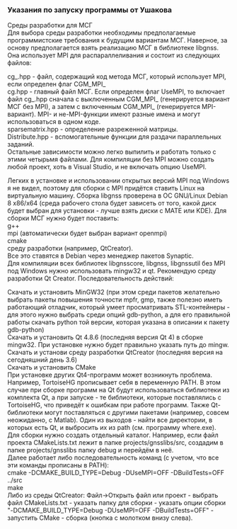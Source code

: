 ### Указания по запуску программы от Ушакова

Среды разработки для МСГ  
Для выбора среды разработки необходимы предполагаемые программистские требования к будущим вариантам МСГ. Наверное, за основу предполагается взять реализацию МСГ в библиотеке libgnss. Она использует MPI для распараллеливания и состоит из следующих файлов:  

cg_.hpp - файл, содержащий код метода МСГ, который использует MPI, если определен флаг CGM_MPI_  
cg.hpp - главный файл МСГ. Если определен флаг UseMPI, то включает файл cg_.hpp сначала с выключенным CGM_MPI_ (генерируется вариант МСГ без MPI), а затем с включенным CGM_MPI_ (генерируется MPI-вариант). MPI- и не-MPI-функции имеют разные имена и могут использоваться в одном коде.  
sparsematrix.hpp - определение разреженной матрицы.  
Distribute.hpp - вспомогательные функции для раздачи параллельных заданий.  
Остальные зависимости можно легко выпилить и работать только с этими четырьмя файлами. Для компиляции без MPI можно создать любой проект, хоть в Visual Studio, и не включать опцию UseMPI.  

Легких в установке и использовании открытых версий MPI под Windows я не видел, поэтому для сборки с MPI придётся ставить Linux на виртуальную машину. Сборка libgnss проверена в ОС GNU/Linux Debian 8 x86/x64 (среда рабочего стола будет зависеть от того, какой диск будет выбран для установки - лучше взять диски с MATE или KDE). Для сборки МСГ нужно будет поставить:  
g++  
mpi (автоматически будет выбран вариант openmpi)  
cmake  
среду разработки (например, QtCreator).  
Все это ставятся в Debian через менеджер пакетов Synaptic.  
Для компиляции всех библиотек libgnsscore, libgnss, libgnssutil без MPI под Windows нужно использовать mingw32 и qt. Рекомендую среду разработки Qt Creator. Последовательность действий:  

Скачать и установить MinGW32 (при этом среди пакетов желательно выбрать пакеты повышения точности mpfr, gmp, также полезно иметь работающий отладчик, который умеет просматривать STL-контейнеры - для этого нужно выбрать среди опций gdb-python, а для его правильной работы скачать python той версии, которая указана в описании к пакету gdb-python)  
Скачать и установить Qt 4.8.6 (последняя версия Qt 4) в сборке mingw32. При установке нужно будет правильно указать путь до mingw.  
Скачать и установи среду разработки QtCreator (последняя версия на сегодняшний день 3.6)  
Скачать и установить CMake  
При установке других Qt4-программ может возникнуть проблема. Например, TortoiseHG прописывает себя в переменную PATH. В этом случае при сборке программ на Qt будут использоваться библиотеки из комплекта Qt, а при запуске - те библиотеки, которые поставлялись с TortoiseHG, что приведёт к ошибкам при работе программ. Также Qt-библиотеки могут поставляться с другими пакетами (например, совсем неожиданно, с Matlab). Один из выходов - найти все директории, в которых есть Qt, и выбросить их из path (см. программу where.exe).  
Для сборки нужно создать отдельный каталог. Например, если файл проекта CMakeLists.txt лежит в папке projects/gnsslibs/src, создадим
в папке projects/gnsslibs папку debug и перейдём в неё.  
Далее работает либо последовательность команд (с учетом, что все эти команды прописаны в PATH):  
cmake -DCMAKE_BUILD_TYPE=Debug -DUseMPI=OFF -DBuildTests=OFF ../src  
make  
Либо из среды QtCreator: Файл->Открыть файл или проект - выбрать файл CMakeLists.txt - указать папку для сборки - указать опции сборки "-DCMAKE_BUILD_TYPE=Debug -DUseMPI=OFF -DBuildTests=OFF" - запустить CMake - сборка (кнопка с молотком внизу слева).  
